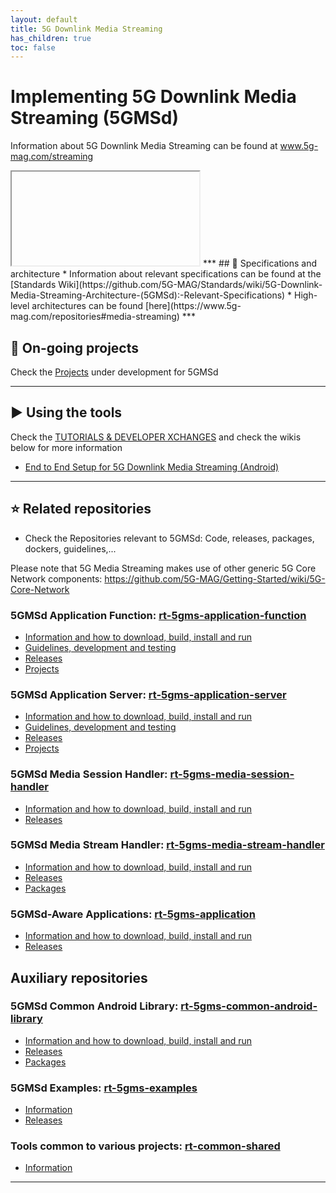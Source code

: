 ```yaml
---
layout: default
title: 5G Downlink Media Streaming
has_children: true
toc: false
---
```


# Implementing 5G Downlink Media Streaming (5GMSd)
Information about 5G Downlink Media Streaming can be found at www.5g-mag.com/streaming
<iframe>
  width="400"
  height="600"
  class="nKphmK"
  src="https://wixlabs-drive.appspot.com/widget?pageId=ceu8&amp;compId=comp-lp87el4k&amp;viewerCompId=comp-lp87el4k&amp;siteRevision=4505&amp;viewMode=site&amp;deviceType=desktop&amp;locale=en&amp;regionalLanguage=en&amp;width=980&amp;height=473&amp;instance=9pV1WtG_5wVvlZq5zOIKC8DWPgNEfpDCtttQ0UqIe2o.eyJpbnN0YW5jZUlkIjoiYWM4YTlkZjQtMTBjOC00MjVmLWFmYTAtOTEzMjc0OTA0Y2Y0IiwiYXBwRGVmSWQiOiIxMmQwMzkxZi1mN2EyLTlmNDMtMTUzZC04ODNmOTAxN2UyNTIiLCJtZXRhU2l0ZUlkIjoiYWYzMTZlMDktMThjMC00NDA0LTliYzQtZjQ5NTEzYzI3ZDY0Iiwic2lnbkRhdGUiOiIyMDI0LTAyLTEwVDA4OjAxOjMyLjQzOFoiLCJkZW1vTW9kZSI6ZmFsc2UsImFpZCI6IjA5OGQwNTQ2LWE4NjMtNGJkYS1iMWUzLWZhM2FjYTllYmVmNSIsImJpVG9rZW4iOiIwM2JiZjNmZC0wODA4LTA2NWItMzQ2NC02NWE3Njc1MjMxOTAiLCJzaXRlT3duZXJJZCI6Ijc4OThhOTA1LTNlNmMtNDExNy05MDE5LTlkYmQ1YWVhNTQyMiJ9&amp;commonConfig=%7B%22brand%22%3A%22wix%22%2C%22host%22%3A%22VIEWER%22%2C%22bsi%22%3A%22eef3a50c-d4bd-4660-a4db-37541465b176%7C1%22%2C%22BSI%22%3A%22eef3a50c-d4bd-4660-a4db-37541465b176%7C1%22%7D&amp;currentRoute=.%2Fabout&amp;vsi=05fc574a-3ef5-4605-9d56-0e510a961cc0"
  allowfullscreen="true"
  allowtransparency="true"
  allowvr="true"
  frameborder="0"
  allow="autoplay;camera;microphone;geolocation;vr"
</iframe>
***
## 📑 Specifications and architecture
* Information about relevant specifications can be found at the [Standards Wiki](https://github.com/5G-MAG/Standards/wiki/5G-Downlink-Media-Streaming-Architecture-(5GMSd):-Relevant-Specifications)
* High-level architectures can be found [here](https://www.5g-mag.com/repositories#media-streaming)
***

## 🚧 On-going projects
Check the [Projects](5G-Downlink-Media-Streaming-Projects) under development for 5GMSd
***

## ▶️ Using the tools
Check the [TUTORIALS & DEVELOPER XCHANGES](https://www.5g-mag.com/tutorials) and check the wikis below for more information
* [End to End Setup for 5G Downlink Media Streaming (Android)](https://github.com/5G-MAG/Getting-Started/wiki/Use-Case:-5G-Downlink-Media-Streaming-End-to-End-Setup)
***

## ⭐ Related repositories
* Check the Repositories relevant to 5GMSd: Code, releases, packages, dockers, guidelines,...

Please note that 5G Media Streaming makes use of other generic 5G Core Network components: https://github.com/5G-MAG/Getting-Started/wiki/5G-Core-Network

### 5GMSd Application Function: [rt-5gms-application-function](https://github.com/5G-MAG/rt-5gms-application-function)
* [Information and how to download, build, install and run](https://github.com/5G-MAG/rt-5gms-application-function#readme)
* [Guidelines, development and testing](https://github.com/5G-MAG/rt-5gms-application-function/wiki)
* [Releases](https://github.com/5G-MAG/rt-5gms-application-function/releases)
* [Projects](https://github.com/5G-MAG/rt-5gms-application-function/projects?query=is%3Aopen)

### 5GMSd Application Server: [rt-5gms-application-server](https://github.com/5G-MAG/rt-5gms-application-server)
* [Information and how to download, build, install and run](https://github.com/5G-MAG/rt-5gms-application-server#readme)
* [Guidelines, development and testing](https://github.com/5G-MAG/rt-5gms-application-server/wiki)
* [Releases](https://github.com/5G-MAG/rt-5gms-application-server/releases)
* [Projects](https://github.com/5G-MAG/rt-5gms-application-server/projects?query=is%3Aopen)

### 5GMSd Media Session Handler: [rt-5gms-media-session-handler](https://github.com/5G-MAG/rt-5gms-media-session-handler)
* [Information and how to download, build, install and run](https://github.com/5G-MAG/rt-5gms-media-session-handler#readme)
* [Releases](https://github.com/5G-MAG/rt-5gms-media-session-handler/releases)

### 5GMSd Media Stream Handler: [rt-5gms-media-stream-handler](https://github.com/5G-MAG/rt-5gms-media-stream-handler)
* [Information and how to download, build, install and run](https://github.com/5G-MAG/rt-5gms-media-stream-handler#readme)
* [Releases](https://github.com/5G-MAG/rt-5gms-media-stream-handler/releases)
* [Packages](https://github.com/orgs/5G-MAG/packages?repo_name=rt-5gms-media-stream-handler)

### 5GMSd-Aware Applications: [rt-5gms-application](https://github.com/5G-MAG/rt-5gms-application)
* [Information and how to download, build, install and run](https://github.com/5G-MAG/rt-5gms-application#readme)
* [Releases](https://github.com/5G-MAG/rt-5gms-application/releases)

## Auxiliary repositories

### 5GMSd Common Android Library: [rt-5gms-common-android-library](https://github.com/5G-MAG/rt-5gms-common-android-library)
* [Information and how to download, build, install and run](https://github.com/5G-MAG/rt-5gms-common-android-library#readme)
* [Releases](https://github.com/5G-MAG/rt-5gms-common-android-library/releases)
* [Packages](https://github.com/orgs/5G-MAG/packages?repo_name=rt-5gms-common-android-library)

### 5GMSd Examples: [rt-5gms-examples](https://github.com/5G-MAG/rt-5gms-examples)
* [Information](https://github.com/5G-MAG/rt-5gms-examples#readme)
* [Releases](https://github.com/5G-MAG/rt-5gms-examples/releases)

### Tools common to various projects: [rt-common-shared](https://github.com/5G-MAG/rt-common-shared)
* [Information](https://github.com/5G-MAG/rt-common-shared#readme)
***
